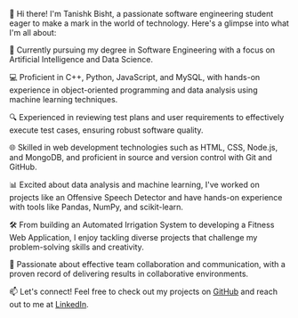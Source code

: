 👋 Hi there! I'm Tanishk Bisht, a passionate software engineering student eager to make a mark in the world of technology. Here's a glimpse into what I'm all about:

🚀 Currently pursuing my degree in Software Engineering with a focus on Artificial Intelligence and Data Science.

💻 Proficient in C++, Python, JavaScript, and MySQL, with hands-on experience in object-oriented programming and data analysis using machine learning techniques.

🔍 Experienced in reviewing test plans and user requirements to effectively execute test cases, ensuring robust software quality.

🌐 Skilled in web development technologies such as HTML, CSS, Node.js, and MongoDB, and proficient in source and version control with Git and GitHub.

📊 Excited about data analysis and machine learning, I've worked on projects like an Offensive Speech Detector and have hands-on experience with tools like Pandas, NumPy, and scikit-learn.

🛠️ From building an Automated Irrigation System to developing a Fitness Web Application, I enjoy tackling diverse projects that challenge my problem-solving skills and creativity.

🌟 Passionate about effective team collaboration and communication, with a proven record of delivering results in collaborative environments.

📫 Let's connect! Feel free to check out my projects on [GitHub](https://github.com/Tanishk-22) and reach out to me at [LinkedIn](www.linkedin.com/in/tanishk-bisht-389436235).
